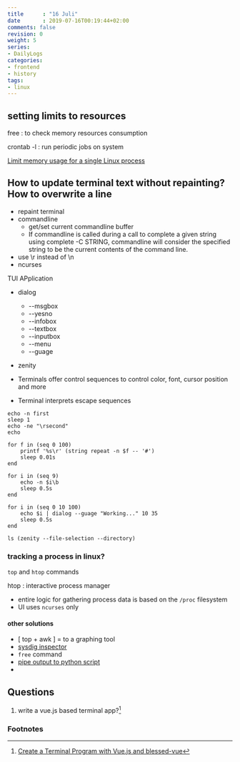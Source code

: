 ```yaml
---
title      : "16 Juli"
date       : 2019-07-16T00:19:44+02:00
comments: false
revision: 0
weight: 5
series:
- DailyLogs
categories:
- frontend
- history
tags:
- linux
---
```


## setting limits to resources

free
: to check memory resources consumption

crontab -l
: run periodic jobs on system

[Limit memory usage for a single Linux process](https://unix.stackexchange.com/questions/44985/limit-memory-usage-for-a-single-linux-process)

## How to update terminal text without repainting? How to overwrite a line

* repaint terminal
* commandline
  * get/set current commandline buffer
  * If commandline is called during a call to complete a given string using complete -C STRING, commandline will consider the specified string to be the current contents of the command line.
* use \r instead of \n
* ncurses

TUI APplication

* dialog
  * --msgbox
  * --yesno
  * --infobox
  * --textbox
  * --inputbox
  * --menu
  * --guage
* zenity

* Terminals offer control sequences to control color, font, cursor position and more
* Terminal interprets escape sequences

```
echo -n first
sleep 1
echo -ne "\rsecond"
echo

for f in (seq 0 100)
    printf '%s\r' (string repeat -n $f -- '#')
    sleep 0.01s
end

for i in (seq 9)
    echo -n $i\b
    sleep 0.5s
end

for i in (seq 0 10 100)
    echo $i | dialog --guage "Working..." 10 35
    sleep 0.5s
end

ls (zenity --file-selection --directory)
```

### tracking a process in linux?

`top` and `htop` commands

htop
: interactive process manager
* entire logic for gathering process data is based on the `/proc` filesystem
* UI uses `ncurses` only

#### other solutions

* [ top + awk ] = to a graphing tool
* [sysdig inspector](https://github.com/draios/sysdig-inspect.git)
* `free` command
* [pipe output to python script](https://manashpratim.com/plot-realtime-terminal-data)
*

## Questions

1. write a vue.js based terminal app?[^1]

### Footnotes

[^1]: [Create a Terminal Program with Vue.js and blessed-vue](https://alligator.io/vuejs/blessed-vue-terminal/)
[^2]:
